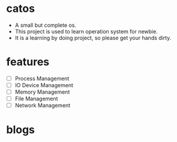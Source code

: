 # catos
- A small but complete os.
- This project is used to learn operation system for newbie.
- It is a learning by doing project, so please get your hands dirty.

# features
- [ ] Process Management
- [ ] IO Device Management
- [ ] Memory Management
- [ ] File Management
- [ ] Network Management

# blogs